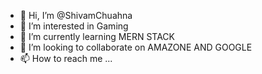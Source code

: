 - 👋 Hi, I’m @ShivamChuahna
- 👀 I’m interested in Gaming
- 🌱 I’m currently learning MERN STACK
- 💞️ I’m looking to collaborate on AMAZONE AND GOOGLE
- 📫 How to reach me ...

<!---
ShivamChuahna/ShivamChuahna is a ✨ special ✨ repository because its `README.md` (this file) appears on your GitHub profile.
You can click the Preview link to take a look at your changes.
--->
